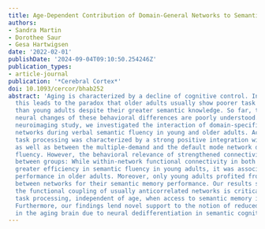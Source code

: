 ```yaml
---
title: Age-Dependent Contribution of Domain-General Networks to Semantic Cognition
authors:
- Sandra Martin
- Dorothee Saur
- Gesa Hartwigsen
date: '2022-02-01'
publishDate: '2024-09-04T09:10:50.254246Z'
publication_types:
- article-journal
publication: '*Cerebral Cortex*'
doi: 10.1093/cercor/bhab252
abstract: 'Aging is characterized by a decline of cognitive control. In semantic cognition,
  this leads to the paradox that older adults usually show poorer task performance
  than young adults despite their greater semantic knowledge. So far, the underlying
  neural changes of these behavioral differences are poorly understood. In the current
  neuroimaging study, we investigated the interaction of domain-specific and domain-general
  networks during verbal semantic fluency in young and older adults. Across age groups,
  task processing was characterized by a strong positive integration within the multiple-demand
  as well as between the multiple-demand and the default mode network during semantic
  fluency. However, the behavioral relevance of strengthened connectivity differed
  between groups: While within-network functional connectivity in both networks predicted
  greater efficiency in semantic fluency in young adults, it was associated with slower
  performance in older adults. Moreover, only young adults profited from connectivity
  between networks for their semantic memory performance. Our results suggest that
  the functional coupling of usually anticorrelated networks is critical for successful
  task processing, independent of age, when access to semantic memory is required.
  Furthermore, our findings lend novel support to the notion of reduced efficiency
  in the aging brain due to neural dedifferentiation in semantic cognition.'
---
```

